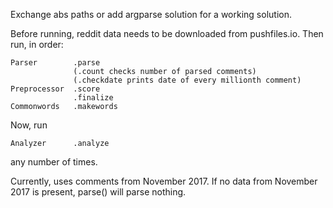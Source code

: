 Exchange abs paths or add argparse solution for a working solution.

Before running, reddit data needs to be downloaded from pushfiles.io. Then run, in order:
```
Parser        .parse
              (.count checks number of parsed comments)
              (.checkdate prints date of every millionth comment)
Preprocessor  .score 
              .finalize
Commonwords   .makewords
```


Now, run 
```
Analyzer      .analyze
```
any number of times.

Currently, uses comments from November 2017. If no data from November 2017 is present, parse() will parse nothing.
